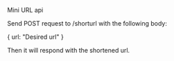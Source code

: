 Mini URL api

Send POST request to /shorturl with the following body:

{
  url: "Desired url"
}

Then it will respond with the shortened url.

